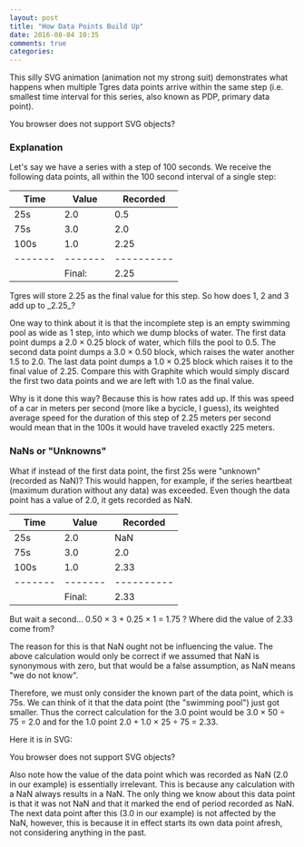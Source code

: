 ```yaml
---
layout: post
title: "How Data Points Build Up"
date: 2016-08-04 10:35
comments: true
categories:
---
```


This silly SVG animation (animation not my strong suit) demonstrates
what happens when multiple Tgres data points arrive within the same
step (i.e. smallest time interval for this series, also known as PDP,
primary data point).

<object data="/images/data_point.svg" type="image/svg+xml">
  You browser does not support SVG objects?
</object>

### Explanation

Let's say we have a series with a step of 100 seconds. We receive the
following data points, all within the 100 second interval of a
single step:

| Time  | Value | Recorded |
|-------|-------|----------|
|  25s  | 2.0   | 0.5      |
|  75s  | 3.0   | 2.0      |
| 100s  | 1.0   | 2.25     |
|-------|-------|----------|
|       | Final:| 2.25     |

<p/> Tgres will store 2.25 as the final value for this step. So how
does 1, 2 and 3 add up to _2.25_?

One way to think about it is that the incomplete step is an empty
swimming pool as wide as 1 step, into which we dump blocks of
water. The first data point dumps a 2.0 &times; 0.25 block of water, which
fills the pool to 0.5. The second data point dumps a 3.0 &times; 0.50 block,
which raises the water another 1.5 to 2.0. The last data point dumps a
1.0 &times; 0.25 block which raises it to the final value of 2.25.  Compare
this with Graphite which would simply discard the first two data
points and we are left with 1.0 as the final value.

Why is it done this way? Because this is how rates add up. If this was
speed of a car in meters per second (more like a bycicle, I guess),
its weighted average speed for the duration of this step of 2.25
meters per second would mean that in the 100s it would have traveled
exactly 225 meters.

### NaNs or "Unknowns"

What if instead of the first data point, the first 25s were "unknown"
(recorded as NaN)? This would happen, for example, if the series
heartbeat (maximum duration without any data) was exceeded. Even
though the data point has a value of 2.0, it gets recorded as NaN.

| Time  | Value | Recorded |
|-------|-------|----------|
|  25s  | 2.0   | NaN      |
|  75s  | 3.0   | 2.0      |
| 100s  | 1.0   | 2.33     |
|-------|-------|----------|
|       | Final:| 2.33     |

<p/>
But wait a second... 0.50 &times; 3 + 0.25 &times; 1 = 1.75 ? Where did
the value of 2.33 come from?

The reason for this is that NaN ought not be influencing the
value. The above calculation would only be correct if we assumed that NaN is
synonymous with zero, but that would be a false assumption, as NaN
means "we do not know".

Therefore, we must only consider the known part of the data point,
which is 75s. We can think of it that the data point (the "swimming
pool") just got smaller.  Thus the correct calculation for the 3.0
point would be 3.0 &times; 50 &divide; 75 = 2.0 and for the 1.0 point
2.0 + 1.0 &times; 25 &divide; 75 = 2.33.

Here it is in SVG:

<object data="/images/data_point_unk.svg" type="image/svg+xml">
  You browser does not support SVG objects?
</object>

Also note how the value of the data point which was recorded as NaN
(2.0 in our example) is essentially irrelevant. This is because any
calculation with a NaN always results in a NaN. The only thing we know
about this data point is that it was not NaN and that it marked the
end of period recorded as NaN. The next data point after this (3.0 in
our example) is not affected by the NaN, however, this is because it
in effect starts its own data point afresh, not considering anything
in the past.
